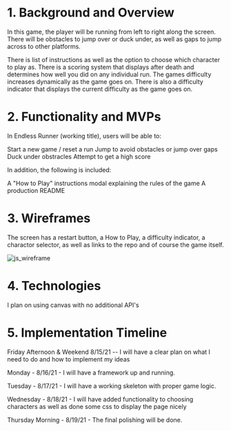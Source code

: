 <h1>1. Background and Overview</h1>

In this game, the player will be running from left to right
along the screen. There will be obstacles to jump over or 
duck under, as well as gaps to jump across to other platforms.

There is list of instructions as well as the option 
to choose which character to play as. There is a scoring 
system that displays after death and determines how well
you did on any individual run. The games difficulty increases
dynamically as the game goes on. There is also a difficulty 
indicator that displays the current difficulty as the game 
goes on. 

<h1>2. Functionality and MVPs</h1>

In Endless Runner (working title), users will be able to:

Start a new game / reset a run
Jump to avoid obstacles or jump over gaps
Duck under obstracles 
Attempt to get a high score 

In addition, the following is included:

A "How to Play" instructions modal explaining the rules of the game
A production README

<h1>3. Wireframes</h1>

The screen has a restart button, a How to Play, a difficulty
indicator, a charactor selector, as well as links to the repo
and of course the game itself.

![js_wireframe](https://user-images.githubusercontent.com/84539591/129268515-51c80aeb-0f6a-4e01-bd8c-9d1f13298370.png)

<h1>4. Technologies</h1>

I plan on using canvas with no additional API's

<h1>5. Implementation Timeline</h1>

Friday Afternoon & Weekend  8/15/21 -- I will have a clear plan on what I need to do and how to implement my ideas

Monday - 8/16/21 - I will have a framework up and running.

Tuesday - 8/17/21 - I will have a working skeleton with proper game logic.

Wednesday - 8/18/21 - I will have added functionality to choosing characters as well as done some css to display the page nicely

Thursday Morning - 8/19/21 - The final polishing will be done.





